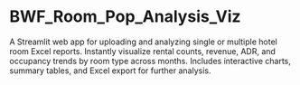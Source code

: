 # BWF_Room_Pop_Analysis_Viz
A Streamlit web app for uploading and analyzing single or multiple hotel room Excel reports. Instantly visualize rental counts, revenue, ADR, and occupancy trends by room type across months. Includes interactive charts, summary tables, and Excel export for further analysis.
